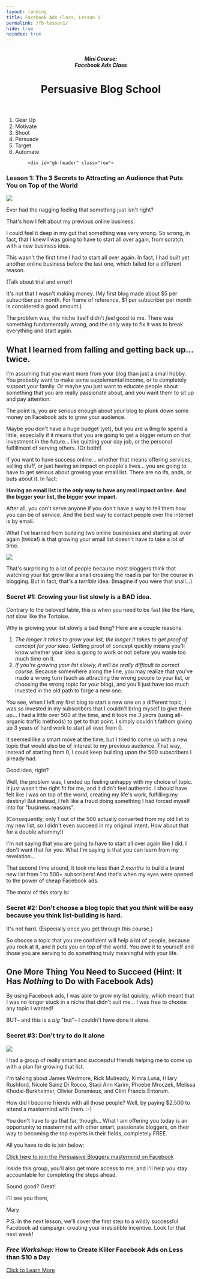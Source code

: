 ```yaml
---
layout: landing
title: Facebook Ads Class, Lesson 1
permalink: /fb-lesson1/
hide: true
noindex: true
---
```


<div class="container-fluid">
<header class="course-header">

<div class="branding">
<img class="avatar" src="/img/fb.png" alt="">
<h5 class="float-left course-title">Mini Course:<br>Facebook Ads Class</h5>
<h1 class="site-title float-right">Persuasive Blog School</h1>
</div>
</header>

<div style="clear: both;"></div>

<ol class="progtrckr" data-progtrckr-steps="6">
    <li class="progtrckr-done-green">Gear Up</li><!--
 --><li class="progtrckr-todo">Motivate</li><!--
 --><li class="progtrckr-todo">Shoot</li><!--
 --><li class="progtrckr-todo">Persuade</li><!--
  --><li class="progtrckr-todo">Target</li><!--
 --><li class="progtrckr-todo">Automate</li>
</ol>

            <div id="gb-header" class="row">
<h3 class="no-padding-top no-padding-bottom margin-0">Lesson 1: The 3 Secrets to Attracting an Audience that Puts You on Top of the World</h3>
            </div>


<div class="padding-regular">

<div class="text-align-left">
<img src="/img/man-mountains.jpg" class="image-right">
<p>Ever had the nagging feeling that something just isn't right?</p>

<p>That's how I felt about my previous online business.</p>

<p>I could feel it deep in my gut that something was very wrong. So wrong, in fact, that I knew I was going to have to start all over again, from scratch, with a new business idea.</p>

<p>This wasn't the first time I had to start all over again. In fact, I had built yet another online business before the last one, which failed for a different reason.</p>

<p>(Talk about trial and error!)</p>

<p>It's not that I wasn't making money. (My first blog made about $5 per subscriber per month. For frame of reference, $1 per subscriber per month is considered a good amount.)</p>

<p>The problem was, the niche itself didn't <em>feel</em> good to me. There was something fundamentally wrong, and the only way to fix it was to break everything and start again.</p>

<h2>What I learned from falling and getting back up... twice.</h2>

<p>I'm assuming that you want more from your blog than just a small hobby. You probably want to make some supplemental income, or to completely support your family. Or maybe you just want to educate people about something that you are really passionate about, and you want them to sit up and pay attention.</p>

<p>The point is, you are serious enough about your blog to plunk down some money on Facebook ads to grow your audience.</p>

<p>Maybe you don't have a huge budget (yet), but you are willing to spend a little, especially if it means that you are going to get a bigger return on that investment in the future... like quitting your day job, or the personal fulfillment of serving others. (Or both!)</p>

<p>If you want to have success online... whether that means offering services, selling stuff, or just having an impact on people's lives... you are going to have to get serious about growing your email list. There are no ifs, ands, or buts about it. In fact:</p>

<div class="green-box">
<p><strong>Having an email list is the <em>only</em> way to have any real impact online. And the bigger your list, the bigger your impact.</strong></p>
</div>

<p>After all, you can't serve anyone if you don't have a way to tell them how you can be of service. And the best way to contact people over the internet is by email.</p>

<p>What I've learned from building two online businesses and starting all over again (twice!) is that growing your email list doesn't have to take a lot of time.</p>

<img src="/img/snail.jpg" class="image-right">

<p>That's surprising to a lot of people because most bloggers think that watching your list grow like a snail crossing the road is par for the course in blogging. But in fact, that's a <em>terrible</em> idea. (Imagine if you were that snail...)</p>

<h3>Secret #1: Growing your list slowly is a BAD idea.</h3>

<p>Contrary to the beloved fable, this is when you need to be fast like the Hare, <em>not</em> slow like the Tortoise.</p>

<p>Why is growing your list slowly a bad thing? Here are a couple reasons:</p>

<ol>
<li><em>The longer it takes to grow your list, the longer it takes to get proof of concept for your idea.</em> Getting proof of concept quickly means you'll know whether your idea is going to work or not before you waste too much time on it.</li>
<li><em>If you're growing your list slowly, it will be really difficult to correct course.</em> Because somewhere along the line, you may realize that you've made a wrong turn (such as attracting the wrong people to your list, or choosing the wrong topic for your blog), and you'll just have too much invested in the old path to forge a new one.</li>
</ol>

<p>You see, when I left my first blog to start a new one on a different topic, I was so invested in my subscribers that I couldn't bring myself to give them up... I had a little over 500 at the time, and it took me <em>3 years</em> (using all-organic traffic methods) to get to that point. I simply couldn't fathom giving up 3 years of hard work to start all over from 0.</p>

<p>It seemed like a smart move at the time, but I tried to come up with a new topic that would also be of interest to my previous audience. That way, instead of starting from 0, I could keep building upon the 500 subscribers I already had.</p>

<p>Good idea, right?</p>

<p>Well, the problem was, I ended up feeling unhappy with my choice of topic. It just wasn't the right fit for me, and it didn't feel authentic. I should have felt like I was on top of the world, creating my life's work, fulfilling my destiny! But instead, I felt like a fraud doing something I had forced myself into for "business reasons".</p>

<p>(Consequently, only 1 out of the 500 actually converted from my old list to my new list, so I didn't even succeed in my original intent. How about that for a double whammy!)</p>

<p>I'm not saying that you are going to have to start all over again like I did. I don't want that for you. What I'm saying is that you can learn from my revelation...</p>

<p>That second time around, it took me less than <em>2 months</em> to build a brand new list from 1 to 500+ subscribers! And that's when my eyes were opened to the power of cheap Facebook ads.</p>

<p>The moral of this story is:

<h3>Secret #2: Don't choose a blog topic that you <em>think</em> will be easy because you think list-building is hard.</h3>

<p>It's not hard. (Especially once you get through this course.)</p>

<p>So choose a topic that you are confident will help a lot of people, because you rock at it, and it puts you on top of the world. You owe it to yourself and those you are serving to do something truly meaningful with your life.</p>

<h2>One More Thing You Need to Succeed (Hint: It Has <em>Nothing</em> to Do with Facebook Ads)</h2>

<p>By using Facebook ads, I was able to grow my list quickly, which meant that I was no longer stuck in a niche that didn't suit me... I was free to choose any topic I wanted!</p>

<p>BUT– and this is a <em>big</em> "but"– I couldn't have done it alone.</p>

<h3>Secret #3: Don't try to do it alone</h3>

<img src="/img/mastermind.jpg" class="image-right medium">
<p>I had a group of really smart and successful friends helping me to come up with a plan for growing that list.</p>

<p>I'm talking about James Wedmore, Rick Mulready, Kimra Luna, Hilary Rushford, Nicole Sainz Di Rocco, Staci Ann Karim, Phoebe Mroczek, Melissa Khodai-Burkheimer, Olivier Doremieux, and Clint Francis Entorum.</p>

<p>How did I become friends with all those people? Well, by paying $2,500 to attend a mastermind with them. :-)</p>

<p>You don't have to go that far, though... What I am offering you today is an opportunity to mastermind with other smart, passionate bloggers, on their way to becoming the top experts in their fields, completely FREE.</p>

<p>All you have to do is join below:</p>

<p><a href="https://www.facebook.com/groups/persuasiveblog/">Click here to join the Persuasive Bloggers mastermind on Facebook</a></p>

<p>Inside this group, you'll also get more access to me, and I'll help you stay accountable for completing the steps ahead.</p>

<p>Sound good? Great!</p>

<p>I'll see you there,</p>

<p>Mary</p>

<p>P.S. In the next lesson, we'll cover the first step to a wildly successful Facebook ad campaign: creating your irresistible incentive. Look for that next week!</p>

</div>
</div>

</div>


<div class="offer-box">
<h3><em>Free Workshop:</em> How to Create Killer Facebook Ads on Less than $10 a Day</h3>
<a class="button button-large" href="http://fbadsfornewbies.com/maryweb">Click to Learn More</a>
<p>  </p>
</div>
